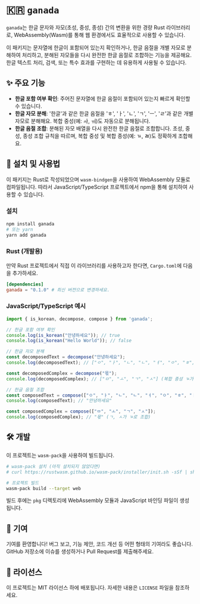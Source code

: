 
# 🇰🇷 `ganada`

`ganada`는 한글 문자와 자모(초성, 중성, 종성) 간의 변환을 위한 경량 Rust 라이브러리로, WebAssembly(Wasm)를 통해 웹 환경에서도 효율적으로 사용할 수 있습니다.

이 패키지는 문자열에 한글이 포함되어 있는지 확인하거나, 한글 음절을 개별 자모로 분해하여 처리하고, 분해된 자모들을 다시 완전한 한글 음절로 조합하는 기능을 제공해요. 한글 텍스트 처리, 검색, 또는 특수 효과를 구현하는 데 유용하게 사용될 수 있습니다.

## ✨ **주요 기능**

  * **한글 포함 여부 확인**: 주어진 문자열에 한글 음절이 포함되어 있는지 빠르게 확인할 수 있습니다.
  * **한글 자모 분해**: '한글'과 같은 한글 음절을 'ㅎ', 'ㅏ', 'ㄴ', 'ㄱ', 'ㅡ', 'ㄹ'과 같은 개별 자모로 분해해요. 복합 중성(예: ㅘ, ㅝ)도 자동으로 분해됩니다.
  * **한글 음절 조합**: 분해된 자모 배열을 다시 완전한 한글 음절로 조합합니다. 초성, 중성, 종성 조합 규칙을 따르며, 복합 중성 및 복합 종성(예: ㄳ, ㄼ)도 정확하게 조합해요.

## 🚀 **설치 및 사용법**

이 패키지는 Rust로 작성되었으며 `wasm-bindgen`을 사용하여 WebAssembly 모듈로 컴파일됩니다. 따라서 JavaScript/TypeScript 프로젝트에서 npm을 통해 설치하여 사용할 수 있습니다.

### **설치**

```bash
npm install ganada
# 또는 yarn
yarn add ganada
```

### **Rust (개발용)**

만약 Rust 프로젝트에서 직접 이 라이브러리를 사용하고자 한다면, `Cargo.toml`에 다음을 추가하세요.

```toml
[dependencies]
ganada = "0.1.0" # 최신 버전으로 변경하세요.
```

### **JavaScript/TypeScript 예시**

```javascript
import { is_korean, decompose, compose } from 'ganada';

// 한글 포함 여부 확인
console.log(is_korean("안녕하세요")); // true
console.log(is_korean("Hello World")); // false

// 한글 자모 분해
const decomposedText = decompose("안녕하세요");
console.log(decomposedText); // ["ㅇ", "ㅏ", "ㄴ", "ㄴ", "ㅕ", "ㅇ", "ㅎ", "ㅏ", "ㅅ", "ㅔ", "ㅇ", "ㅛ"]

const decomposedComplex = decompose("몫");
console.log(decomposedComplex); // ["ㅁ", "ㅗ", "ㄱ", "ㅅ"] (복합 종성 ㄳ가 ㄱ, ㅅ으로 분해)

// 한글 음절 조합
const composedText = compose(["ㅇ", "ㅏ", "ㄴ", "ㄴ", "ㅕ", "ㅇ", "ㅎ", "ㅏ", "ㅅ", "ㅔ", "ㅇ", "ㅛ"]);
console.log(composedText); // "안녕하세요"

const composedComplex = compose(["ㅁ", "ㅗ", "ㄱ", "ㅅ"]);
console.log(composedComplex); // "몫" (ㄱ, ㅅ가 ㄳ로 조합)
```

## 🛠️ **개발**

이 프로젝트는 `wasm-pack`을 사용하여 빌드됩니다.

```bash
# wasm-pack 설치 (아직 설치되지 않았다면)
# curl https://rustwasm.github.io/wasm-pack/installer/init.sh -sSf | sh

# 프로젝트 빌드
wasm-pack build --target web
```

빌드 후에는 `pkg` 디렉토리에 WebAssembly 모듈과 JavaScript 바인딩 파일이 생성됩니다.

## 🤝 **기여**

기여를 환영합니다\! 버그 보고, 기능 제안, 코드 개선 등 어떤 형태의 기여라도 좋습니다. GitHub 저장소에 이슈를 생성하거나 Pull Request를 제출해주세요.

## 📄 **라이선스**

이 프로젝트는 MIT 라이선스 하에 배포됩니다. 자세한 내용은 `LICENSE` 파일을 참조하세요.
